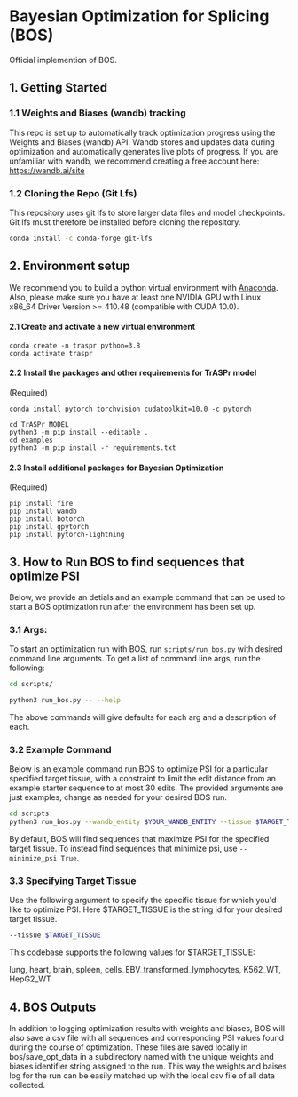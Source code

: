 # Bayesian Optimization for Splicing (BOS)
Official implemention of BOS. 

## 1. Getting Started

### 1.1 Weights and Biases (wandb) tracking
This repo is set up to automatically track optimization progress using the Weights and Biases (wandb) API. Wandb stores and updates data during optimization and automatically generates live plots of progress. If you are unfamiliar with wandb, we recommend creating a free account here:
https://wandb.ai/site

### 1.2 Cloning the Repo (Git Lfs)
This repository uses git lfs to store larger data files and model checkpoints. Git lfs must therefore be installed before cloning the repository. 

```Bash
conda install -c conda-forge git-lfs
```

## 2. Environment setup

We recommend you to build a python virtual environment with [Anaconda](https://docs.anaconda.com/anaconda/install/linux/). Also, please make sure you have at least one NVIDIA GPU with Linux x86_64 Driver Version >= 410.48 (compatible with CUDA 10.0). 

#### 2.1 Create and activate a new virtual environment

```
conda create -n traspr python=3.8
conda activate traspr
```

#### 2.2 Install the packages and other requirements for TrASPr model 

(Required)

```
conda install pytorch torchvision cudatoolkit=10.0 -c pytorch

cd TrASPr_MODEL
python3 -m pip install --editable .
cd examples
python3 -m pip install -r requirements.txt
```

#### 2.3 Install additional packages for Bayesian Optimization 
(Required)

```
pip install fire 
pip install wandb 
pip install botorch 
pip install gpytorch 
pip install pytorch-lightning
```


## 3. How to Run BOS to find sequences that optimize PSI 

Below, we provide an detials and an example command that can be used to start a BOS optimization run after the environment has been set up. 

### 3.1 Args:

To start an optimization run with BOS, run `scripts/run_bos.py` with desired command line arguments. To get a list of command line args, run the following: 

```Bash
cd scripts/

python3 run_bos.py -- --help
```

The above commands will give defaults for each arg and a description of each.

### 3.2 Example Command
Below is an example command run BOS to optimize PSI for a particular specified target tissue, with a constraint to limit the edit distance from an example starter sequence to at most 30 edits. The provided arguments are just examples, change as needed for your desired BOS run. 

```Bash
cd scripts 
python3 run_bos.py --wandb_entity $YOUR_WANDB_ENTITY --tissue $TARGET_TISSUE --minimize_psi False --edit_distance_threshold 30 --path_to_starter_sequence ../starter_sequences/dev_3.tsv --starter_sequence_id chr14_+_modulizer_nonchg_nonskip_00000100_nonchgCase_-31.65_G36M_S0fpoc --oracle_model_weights_path ../tasks/best_gtex_checkpoint --num_initialization_points 1024 --max_n_oracle_calls 100000 --bsz 10 - run - done 
```

By default, BOS will find sequences that maximize PSI for the specified target tissue. To instead find sequences that minimize psi, use `--minimize_psi True`.


### 3.3 Specifying Target Tissue

Use the following argument to specify the specific tissue for which you'd like to optimize PSI. Here $TARGET_TISSUE is the string id for your desired target tissue. 

```Bash
--tissue $TARGET_TISSUE
```

This codebase supports the following values for $TARGET_TISSUE: 

lung, heart, brain, spleen, cells_EBV_transformed_lymphocytes, K562_WT, HepG2_WT


## 4. BOS Outputs 

In addition to logging optimization results with weights and biases, BOS will also save a csv file with all sequences and corresponding PSI values found during the course of optimization. These files are saved locally in bos/save_opt_data in a subdirectory named with the unique weights and biases identifier string assigned to the run. This way the weights and baises log for the run can be easily matched up with the local csv file of all data collected. 
